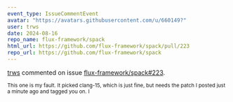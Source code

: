 ```yaml
---
event_type: IssueCommentEvent
avatar: "https://avatars.githubusercontent.com/u/660149?"
user: trws
date: 2024-08-16
repo_name: flux-framework/spack
html_url: https://github.com/flux-framework/spack/pull/223
repo_url: https://github.com/flux-framework/spack
---
```


<a href='https://github.com/trws' target='_blank'>trws</a> commented on issue <a href='https://github.com/flux-framework/spack/pull/223' target='_blank'>flux-framework/spack#223</a>.

<small>This one is my fault. It picked clang-15, which is just fine, but needs the patch I posted just a minute ago and tagged you on. I